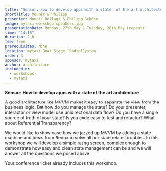 ```yaml
---
title: "Sensor: How to develop apps with a state  of the art architecture"
shortTitle: Mounir & Philipp
presenter: Mounir Dellagi & Philipp Schöne
image: mytaxi-workshop-speakers.jpg
presentationDate: Monday, 27th May & Tuesday, 28th May (repeat)
time: "14:15"
duration: 2 h
fee: free
prerequisites: None
location: mytaxi Boat Stage, RadialSystem
order: 3
sponsor: mytaxi
anchor: architecture
includedIn: 
  - workshops
  - mytaxi
---
```


**Sensor: How to develop apps with a state of the art architecture**

A good architecture like MVVM makes it easy to separate the view from the business logic.
But how do you manage the state?
Do your presenter, interactor or view model use unidirectional data flow?
Do you have a single source of truth of your state?
Is you code easy to test and refactor?
What about Referential Transparency?

We would like to show case how we jazzed up MVVM by adding a state machine and ideas from Redux to solve all our state related troubles.
In this workshop we will develop a simple rating screen, complex enough to demonstrate how easy and clean state management can be and we will answer all the questions we posed above.

Your conference ticket already includes this workshop.
